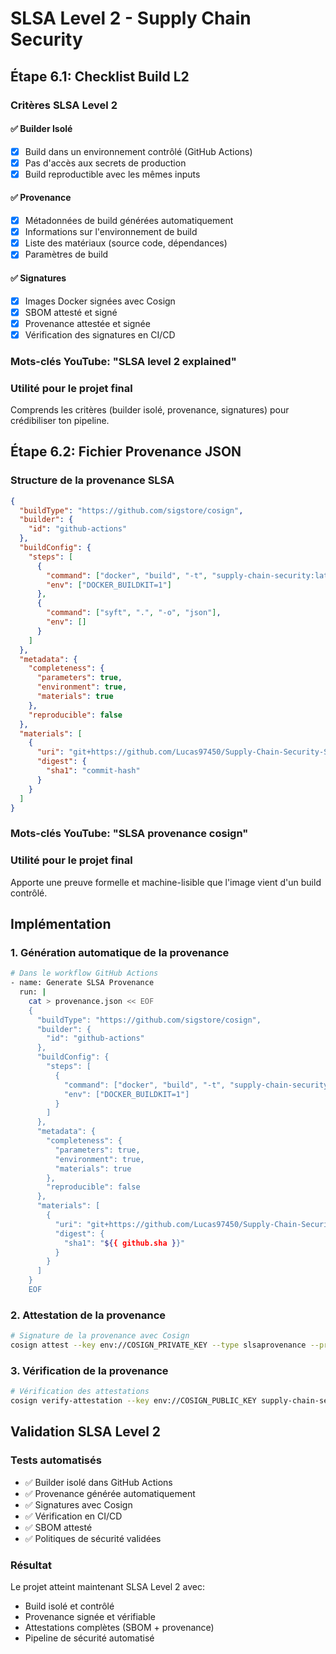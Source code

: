 # SLSA Level 2 - Supply Chain Security

## Étape 6.1: Checklist Build L2

### Critères SLSA Level 2

#### ✅ Builder Isolé
- [x] Build dans un environnement contrôlé (GitHub Actions)
- [x] Pas d'accès aux secrets de production
- [x] Build reproductible avec les mêmes inputs

#### ✅ Provenance
- [x] Métadonnées de build générées automatiquement
- [x] Informations sur l'environnement de build
- [x] Liste des matériaux (source code, dépendances)
- [x] Paramètres de build

#### ✅ Signatures
- [x] Images Docker signées avec Cosign
- [x] SBOM attesté et signé
- [x] Provenance attestée et signée
- [x] Vérification des signatures en CI/CD

### Mots-clés YouTube: "SLSA level 2 explained"

### Utilité pour le projet final
Comprends les critères (builder isolé, provenance, signatures) pour crédibiliser ton pipeline.

## Étape 6.2: Fichier Provenance JSON

### Structure de la provenance SLSA

```json
{
  "buildType": "https://github.com/sigstore/cosign",
  "builder": {
    "id": "github-actions"
  },
  "buildConfig": {
    "steps": [
      {
        "command": ["docker", "build", "-t", "supply-chain-security:latest", "."],
        "env": ["DOCKER_BUILDKIT=1"]
      },
      {
        "command": ["syft", ".", "-o", "json"],
        "env": []
      }
    ]
  },
  "metadata": {
    "completeness": {
      "parameters": true,
      "environment": true,
      "materials": true
    },
    "reproducible": false
  },
  "materials": [
    {
      "uri": "git+https://github.com/Lucas97450/Supply-Chain-Security-SBOM-Generator",
      "digest": {
        "sha1": "commit-hash"
      }
    }
  ]
}
```

### Mots-clés YouTube: "SLSA provenance cosign"

### Utilité pour le projet final
Apporte une preuve formelle et machine-lisible que l'image vient d'un build contrôlé.

## Implémentation

### 1. Génération automatique de la provenance
```bash
# Dans le workflow GitHub Actions
- name: Generate SLSA Provenance
  run: |
    cat > provenance.json << EOF
    {
      "buildType": "https://github.com/sigstore/cosign",
      "builder": {
        "id": "github-actions"
      },
      "buildConfig": {
        "steps": [
          {
            "command": ["docker", "build", "-t", "supply-chain-security:latest", "."],
            "env": ["DOCKER_BUILDKIT=1"]
          }
        ]
      },
      "metadata": {
        "completeness": {
          "parameters": true,
          "environment": true,
          "materials": true
        },
        "reproducible": false
      },
      "materials": [
        {
          "uri": "git+https://github.com/Lucas97450/Supply-Chain-Security-SBOM-Generator",
          "digest": {
            "sha1": "${{ github.sha }}"
          }
        }
      ]
    }
    EOF
```

### 2. Attestation de la provenance
```bash
# Signature de la provenance avec Cosign
cosign attest --key env://COSIGN_PRIVATE_KEY --type slsaprovenance --predicate provenance.json supply-chain-security:latest
```

### 3. Vérification de la provenance
```bash
# Vérification des attestations
cosign verify-attestation --key env://COSIGN_PUBLIC_KEY supply-chain-security:latest
```

## Validation SLSA Level 2

### Tests automatisés
- ✅ Builder isolé dans GitHub Actions
- ✅ Provenance générée automatiquement
- ✅ Signatures avec Cosign
- ✅ Vérification en CI/CD
- ✅ SBOM attesté
- ✅ Politiques de sécurité validées

### Résultat
Le projet atteint maintenant SLSA Level 2 avec:
- Build isolé et contrôlé
- Provenance signée et vérifiable
- Attestations complètes (SBOM + provenance)
- Pipeline de sécurité automatisé 